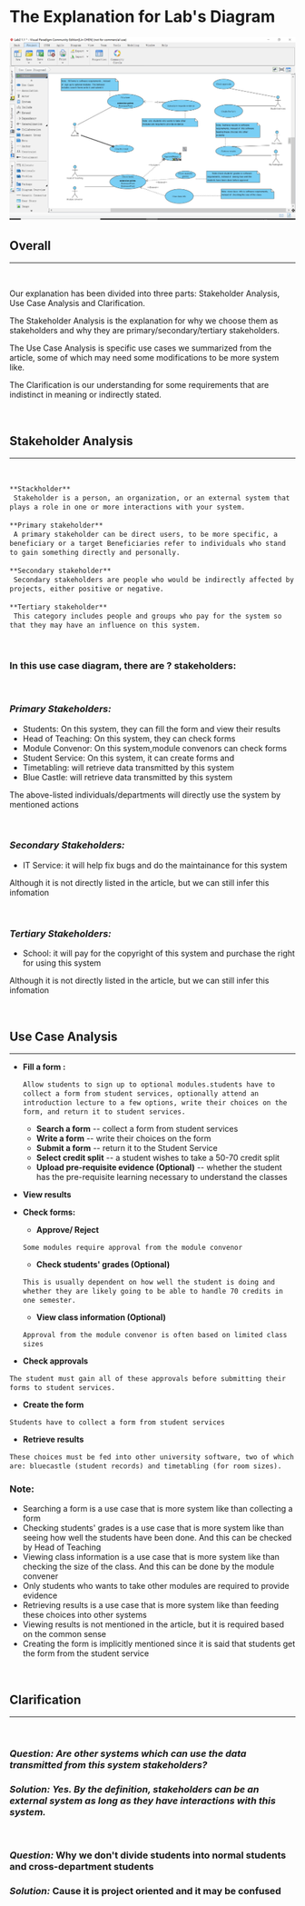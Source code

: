 # **The Explanation for Lab's Diagram**
![diagram](../diagram/textAnalysis.jpg)

## **Overall**
---
 &nbsp;

 Our explanation has been divided into three parts: Stakeholder Analysis, Use Case Analysis and Clarification.

 The Stakeholder Analysis is the explanation for why we choose them as stakeholders and why they are primary/secondary/tertiary stakeholders.

 The Use Case Analysis is specific use cases we summarized from the article, some of which may need some modifications to be more system like.

 The Clarification is our understanding for some requirements that are indistinct in meaning or indirectly stated.


&nbsp;
## **Stakeholder Analysis**
---
&nbsp;
 ```
**Stackholder**
  Stakeholder is a person, an organization, or an external system that plays a role in one or more interactions with your system.
 
**Primary stakeholder**
  A primary stakeholder can be direct users, to be more specific, a beneficiary or a target Beneficiaries refer to individuals who stand to gain something directly and personally. 
 
**Secondary stakeholder**
  Secondary stakeholders are people who would be indirectly affected by projects, either positive or negative.
	
**Tertiary stakeholder**
  This category includes people and groups who pay for the system so that they may have an influence on this system.
 ```
&nbsp;

### In this use case diagram, there are  ? stakeholders:


&nbsp;

### ***Primary Stakeholders:***
- Students: On this system, they can fill the form and view their results
- Head of Teaching: On this system, they can check forms
- Module Convenor: On this system,module convenors can check forms
- Student Service: On this system, it can create forms and 
- Timetabling: will retrieve data transmitted by this system
- Blue Castle: will retrieve data transmitted by this system

 The above-listed individuals/departments will directly use the system by mentioned actions

&nbsp;

### ***Secondary Stakeholders:***
-  IT Service: it will help fix bugs and do the maintainance for this system

 Although it is not directly listed in the article, but we can still infer this infomation

&nbsp;

### ***Tertiary Stakeholders:***
- School: it will pay for the copyright of this system and purchase the right for using this system

Although it is not directly listed in the article, but we can still infer this infomation

&nbsp;
## **Use Case Analysis**
---
- **Fill a form :** 
    ```
    Allow students to sign up to optional modules.students have to collect a form from student services, optionally attend an introduction lecture to a few options, write their choices on the form, and return it to student services.
    ```
    * **Search a form**  -- collect a form from student services
    * **Write a form** -- write their choices on the form 
    * **Submit a form** -- return it to the Student Service
    * **Select credit split** -- a student wishes to take a 50-70 credit split
    * **Upload pre-requisite evidence (Optional)** -- whether the student has the pre-requisite learning necessary to understand the classes

- **View results**
- **Check forms:**
    * **Approve/ Reject**
    ```
    Some modules require approval from the module convenor
    ```
    * **Check students' grades (Optional)**
    ```
    This is usually dependent on how well the student is doing and whether they are likely going to be able to handle 70 credits in one semester.
    ```
    * **View class information (Optional)**
    ```
    Approval from the module convenor is often based on limited class sizes
    ```
- **Check approvals**
```
The student must gain all of these approvals before submitting their forms to student services. 
```
- **Create the form**
```
Students have to collect a form from student services
```
- **Retrieve results**
```
These choices must be fed into other university software, two of which are: bluecastle (student records) and timetabling (for room sizes).
```

### **Note:**
-  Searching a form is a use case that is more system like  than collecting a form
- Checking students' grades is a use case that is more system like than seeing how well the students have been done. And this can be checked by Head of Teaching
- Viewing class information is a use case that is more system like than checking the size of the class. And this can be done by the module convener
- Only students who wants to take other modules are required to provide evidence
- Retrieving results is a use case that is more system like than feeding these choices into other systems
- Viewing results is not mentioned in the article, but it is required based on the common sense
- Creating the form is implicitly mentioned since it is said that students get the form from the student service








&nbsp;
## **Clarification**
---
&nbsp;
### ***Question:*** *Are other systems which can use the data transmitted from this system stakeholders?*
### ***Solution:*** *Yes. By the definition, stakeholders can be an external system as long as they have interactions with this system.*

&nbsp;
### ***Question:*** Why we don't divide students into normal students and cross-department students
### ***Solution:*** Cause it is project oriented and it may be confused

